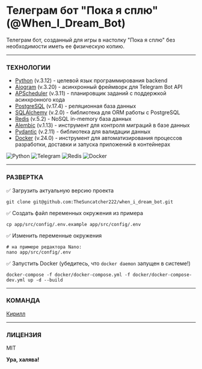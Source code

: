 # Телеграм бот "Пока я сплю" (@When_I_Dream_Bot)

Телеграм бот, созданный для игры в настолку "Пока я сплю" без необходимости иметь ее физическую копию.

___

### ТЕХНОЛОГИИ

- [Python] (v.3.12) - целевой язык программирования backend
- [Aiogram] (v.3.20) - асинхронный фреймворк для Telegram Bot API
- [APScheduler] (v.3.11) - планировщик заданий с поддержкой асинхронного кода
- [PostgreSQL] (v.17.4) - реляционная база данных
- [SQLAlchemy] (v.2.0) - библиотека для ORM работы с PostgreSQL
- [Redis] (v.5.2) - NoSQL in-memory база данных
- [Alembic] (v.1.13) - инструмент для контроля миграций в базе данных
- [Pydantic] (v.2.11) - библиотека для валидации данных
- [Docker] (v.24.0) - инструмент для автоматизирования процессов разработки, доставки и запуска приложений в контейнерах

![Python](https://img.shields.io/badge/python-3670A0?style=for-the-badge&logo=python&logoColor=ffdd54)
![Telegram](https://img.shields.io/badge/Telegram-2CA5E0?style=for-the-badge&logo=telegram&logoColor=white)
![Redis](https://img.shields.io/badge/redis-%23DD0031.svg?style=for-the-badge&logo=redis&logoColor=white)
![Docker](https://img.shields.io/badge/docker-%230db7ed.svg?style=for-the-badge&logo=docker&logoColor=white)

[Python]: <https://www.python.org/>
[Aiogram]: <https://aiogram.dev/>
[APScheduler]: <https://apscheduler.readthedocs.io/en/latest/>
[PostgreSQL]: <https://www.postgresql.org/>
[SQLAlchemy]: <https://www.sqlalchemy.org/>
[Redis]: <https://redis.io/>
[Alembic]: <https://alembic.sqlalchemy.org/>
[Pydantic]: <https://docs.pydantic.dev/latest/>
[Docker]: <https://www.docker.com/>

___

### РАЗВЕРТКА

✅ Загрузить актуальную версию проекта

```
git clone git@github.com:TheSuncatcher222/when_i_dream_bot.git
```

✅ Создать файл переменных окружения из примера

```
cp app/src/config/.env.example app/src/config/.env
```

✅ Изменить переменные окружения

```
# на примере редактора Nano:
nano app/src/config/.env
```

✅ Запустить Docker (убедитесь, что `docker daemon` запущен в системе!)

```
docker-compose -f docker/docker-compose.yml -f docker/docker-compose-dev.yml up -d --build
```

___

### КОМАНДА

[Кирилл](https://github.com/TheSuncatcher222/)

___

### ЛИЦЕНЗИЯ

MIT

**Ура, халява!**
